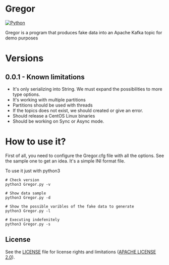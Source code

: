 # Gregor
[![Python](https://img.shields.io/badge/python-3.5+-blue.svg?style=flat-square)](https://www.python.org)

Gregor is a program that produces fake data into an Apache Kafka topic for demo purposes

# Versions
## 0.0.1 - Known limitations
- It's only serializing into String. We must expand the possibilities to more type options.
- It's working with multiple partitions
- Partitions should be used with threads
- If the topics does not exist, we should created or give an error.
- Should release a CentOS Linux binaries
- Should be working on Sync or Async mode.

# How to use it?
First of all, you need to configure the Gregor.cfg file with all the options. 
See the sample one to get an idea. It's a simple INI format file. 

To use it just with python3

```shell script
# Check version
python3 Gregor.py -v

# Show data sample
python3 Gregor.py -d 
 
# Show the possible varibles of the fake data to generate
python3 Gregor.py -l 

# Executing indefenitely
python3 Gregor.py -s 
```

## License
See the [LICENSE](LICENSE.txt) file for license rights and limitations ([APACHE LICENSE 2.0](https://choosealicense.com/licenses/apache-2.0/#)).